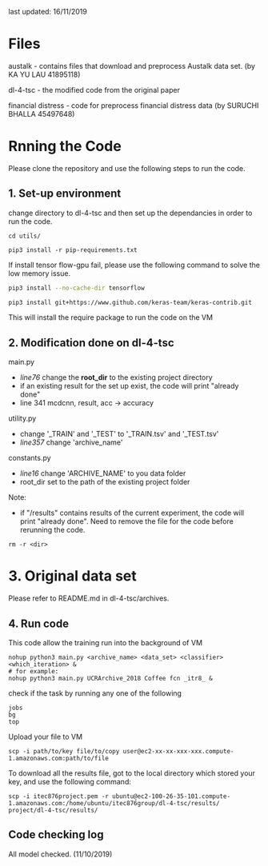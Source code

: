 last updated: 16/11/2019

# Files

austalk - contains files that download and preprocess Austalk data set. (by KA YU LAU 41895118)

dl-4-tsc - the modified code from the original paper

financial distress - code for preprocess financial distress data (by
SURUCHI BHALLA 45497648)

# Rnning the Code

Please clone the repository and use the following steps to run the code. 

##  1. Set-up environment

change directory to dl-4-tsc and then set up the dependancies in order to run the code.

```
cd utils/
```

```
pip3 install -r pip-requirements.txt
```

If install tensor flow-gpu fail, please use the following command to solve the low memory issue.

```bash
pip3 install --no-cache-dir tensorflow
```

```bash
pip3 install git+https://www.github.com/keras-team/keras-contrib.git
```

This will install the require package to run the code on the VM

## 2. Modification done on dl-4-tsc 

main.py

- *line76* change the **root_dir** to the existing project directory
- if an existing result for the set up exist, the code will print "already done"
- line 341 mcdcnn, result, acc -> accuracy



utility.py

- change '\_TRAIN' and '\_TEST' to '\_TRAIN.tsv' and '\_TEST.tsv'
- *line357* change 'archive_name'



constants.py

- *line16* change 'ARCHIVE_NAME' to you data folder
- root_dir set to the path of the existing project folder

Note:

- if "/results" contains results of the current experiment, the code will print "already done". Need to remove the file for the code before rerunning the code.

    

```
rm -r <dir>
```

# 3. Original data set

Please refer to README.md in dl-4-tsc/archives.

## 4. Run code

This code allow the training run into the background of VM

```
nohup python3 main.py <archive_name> <data_set> <classifier> <which_iteration> &
# for example:
nohup python3 main.py UCRArchive_2018 Coffee fcn _itr8_ &
```

check if the task by running any one of the following

```
jobs
bg
top
```

Upload your file to VM

```
scp -i path/to/key file/to/copy user@ec2-xx-xx-xxx-xxx.compute-1.amazonaws.com:path/to/file
```



To download all the results file, got to the local directory which stored your key, and use the following command: 

```
scp -i itec876project.pem -r ubuntu@ec2-100-26-35-101.compute-1.amazonaws.com:/home/ubuntu/itec876group/dl-4-tsc/results/ project/dl-4-tsc/results/
```



## Code checking log

All model checked.  (11/10/2019)
